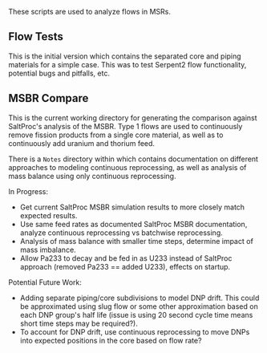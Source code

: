 These scripts are used to analyze flows in MSRs.

## Flow Tests

This is the initial version which contains the separated core and piping materials for a simple case. This was to test Serpent2 flow functionality, potential bugs and pitfalls, etc. 

## MSBR Compare

This is the current working directory for generating the comparison against SaltProc's analysis of the MSBR. Type 1 flows are used to continuously remove fission products from a single core material, as well as to continuously add uranium and thorium feed.

There is a `Notes` directory within which contains documentation on different approaches to modeling continuous reprocessing, as well as analysis of mass balance using only continuous reprocessing.

In Progress:
- Get current SaltProc MSBR simulation results to more closely match expected results.
- Use same feed rates as documented SaltProc MSBR documentation, analyze continuous reprocessing vs batchwise reprocessing.
- Analysis of mass balance with smaller time steps, determine impact of mass imbalance.
- Allow Pa233 to decay and be fed in as U233 instead of SaltProc approach (removed Pa233 == added U233), effects on startup.

Potential Future Work:
- Adding separate piping/core subdivisions to model DNP drift. This could be approximated using slug flow or some other approximation based on each DNP group's half life (issue is using 20 second cycle time means short time steps may be required?).
- To account for DNP drift, use continuous reprocessing to move DNPs into expected positions in the core based on flow rate?

